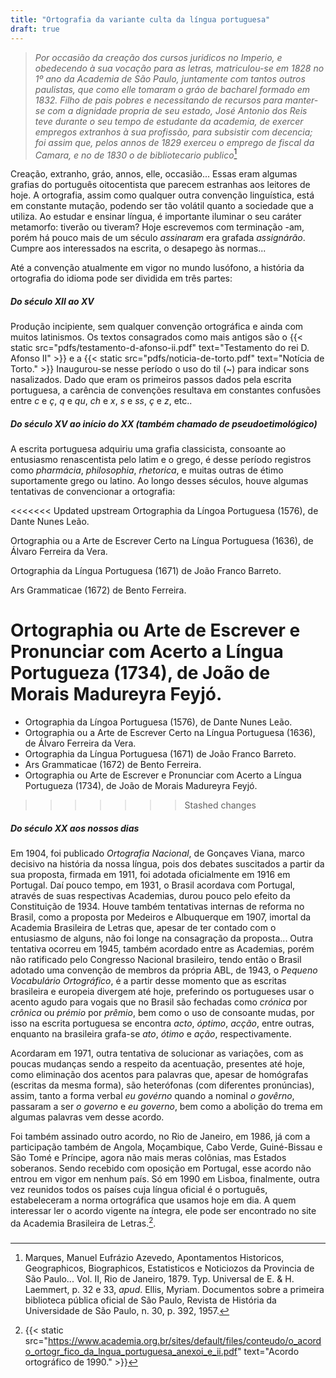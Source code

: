 ```yaml
---
title: "Ortografia da variante culta da língua portuguesa"
draft: true
---
```


> *Por occasião da creação dos cursos juridicos no Imperio, e obedecendo à sua vocação para as letras, matriculou-se em 1828 no 1º ano da Academia de São Paulo, juntamente com tantos outros paulistas, que como elle tomaram o gráo de bacharel formado em 1832. Filho de pais pobres e necessitando de recursos para manter-se com a dignidade propria de seu estado, José Antonio dos Reis teve durante o seu tempo de estudante da academia, de exercer empregos extranhos à sua profissão, para subsistir com decencia; foi assim que, pelos annos de 1829 exerceu o emprego de  fiscal da Camara, e no de 1830 o de bibliotecario publico*[^1]  

Creação, extranho, gráo, annos, elle, occasião... Essas eram algumas grafias do português oitocentista que parecem estranhas aos leitores de hoje. A ortografia, assim como qualquer outra convenção linguística, está em constante mutação, podendo ser tão volátil quanto a sociedade que a utiliza. Ao estudar e ensinar língua, é importante iluminar o seu caráter metamorfo: tiverão ou tiveram? Hoje escrevemos com terminação -am, porém há pouco mais de um século *assinaram* era grafada *assignárão*. Cumpre aos interessados na escrita, o desapego às normas...

Até a convenção atualmente em vigor no mundo lusófono, a história da ortografia do idioma pode ser dividida em três partes:

##### Do século XII ao XV

Produção incipiente, sem qualquer convenção ortográfica e ainda com muitos latinismos. Os textos consagrados como mais antigos são o {{< static src="pdfs/testamento-d-afonso-ii.pdf" text="Testamento do rei D. Afonso II" >}} e a {{< static src="pdfs/noticia-de-torto.pdf" text="Notícia de Torto." >}} Inaugurou-se nesse período o uso do til (~) para indicar sons nasalizados. Dado que eram os primeiros passos dados pela escrita portuguesa, a carência de convenções resultava em constantes confusões entre *c* e *ç*, *q* e *qu*, *ch* e *x*, *s* e *ss*, *ç* e *z*, etc..

##### Do século XV ao início do XX (também chamado de pseudoetimológico)

A escrita portuguesa adquiriu uma grafia classicista, consoante ao entusiasmo renascentista pelo latim e o grego, é desse período registros como *pharmácia*, *philosophia*, *rhetorica*, e muitas outras de étimo suportamente grego ou latino. Ao longo desses séculos, houve algumas tentativas de convencionar a ortografia:

<<<<<<< Updated upstream
Ortographia da Língoa Portuguesa (1576), de Dante Nunes Leão.

Ortographia ou a Arte de Escrever Certo na Língua Portuguesa (1636), de Álvaro Ferreira da Vera.

Ortographia da Língua Portuguesa (1671) de João Franco Barreto.

Ars Grammaticae (1672) de Bento Ferreira.

Ortographia ou Arte de Escrever e Pronunciar com Acerto a Língua Portugueza (1734), de João de Morais Madureyra Feyjó.
=======
- Ortographia da Língoa Portuguesa (1576), de Dante Nunes Leão.
- Ortographia ou a Arte de Escrever Certo na Língua Portuguesa (1636), de Álvaro Ferreira da Vera.
- Ortographia da Língua Portuguesa (1671) de João Franco Barreto.
- Ars Grammaticae (1672) de Bento Ferreira.
- Ortographia ou Arte de Escrever e Pronunciar com Acerto a Língua Portugueza (1734), de João de Morais Madureyra Feyjó.
>>>>>>> Stashed changes

##### Do século XX aos nossos dias

Em 1904, foi publicado *Ortografia Nacional*, de Gonçaves Viana, marco decisivo na história da nossa língua, pois dos debates suscitados a partir da sua proposta, firmada em 1911, foi adotada oficialmente em 1916 em Portugal. Daí pouco tempo, em 1931, o Brasil acordava com Portugal, através de suas respectivas Academias, durou pouco pelo efeito da Constituição de 1934. Houve também tentativas internas de reforma no Brasil, como a proposta por Medeiros e Albuquerque em 1907, imortal da Academia Brasileira de Letras que, apesar de ter contado com o entusiasmo de alguns, não foi longe na consagração da proposta... Outra tentativa ocorreu em 1945, também acordado entre as Academias, porém não ratificado pelo Congresso Nacional brasileiro, tendo então o Brasil adotado uma convenção de membros da própria ABL, de 1943, o *Pequeno Vocabulário Ortográfico*, é a partir desse momento que as escritas brasileira e europeia divergem até hoje, preferindo os portugueses usar o acento agudo para vogais que no Brasil são fechadas como *crónica* por *crônica* ou *prémio* por *prêmio*, bem como o uso de consoante mudas, por isso na escrita portuguesa se encontra *acto*, *óptimo*, *acção*, entre outras, enquanto na brasileira grafa-se *ato*, *ótimo* e *ação*, respectivamente.

Acordaram em 1971, outra tentativa de solucionar as variações, com as poucas mudanças sendo a respeito da acentuação, presentes até hoje, como eliminação dos acentos para palavras que, apesar de homógrafas (escritas da mesma forma), são heterófonas (com diferentes pronúncias), assim, tanto a forma verbal *eu govérno* quando a nominal *o govêrno*, passaram a ser *o governo* e *eu governo*, bem como a abolição do trema em algumas palavras vem desse acordo.

Foi também assinado outro acordo, no Rio de Janeiro, em 1986, já com a participação também de Angola, Moçambique, Cabo Verde, Guiné-Bissau e São Tomé e Príncipe, agora não mais meras colônias, mas Estados soberanos. Sendo recebido com oposição em Portugal, esse acordo não entrou em vigor em nenhum país. Só em 1990 em Lisboa, finalmente, outra vez reunidos todos os países cuja língua oficial é o português, estabeleceram a norma ortográfica que usamos hoje em dia. A quem interessar ler o acordo vigente na íntegra, ele pode ser encontrado no site da Academia Brasileira de Letras.[^2].

##### 





[^1]: Marques, Manuel Eufrázio Azevedo, Apontamentos Historicos, Geographicos, Biographicos, Estatisticos e Noticiozos da Provincia de São Paulo... Vol. II, Rio de Janeiro, 1879. Typ. Universal de E. & H. Laemmert, p. 32 e 33, *apud*. Ellis, Myriam. Documentos sobre a primeira biblioteca pública oficial de São Paulo, Revista de História da Universidade de São Paulo, n. 30, p. 392, 1957. 
[^2]: {{< static src="https://www.academia.org.br/sites/default/files/conteudo/o_acordo_ortogr_fico_da_lngua_portuguesa_anexoi_e_ii.pdf" text="Acordo ortográfico de 1990." >}}
[^3]: HAUY, Amini Boainain. Gramática da Língua Portuguesa Padrão. São Paulo, 2014, Editora da Universidade de São Paulo.